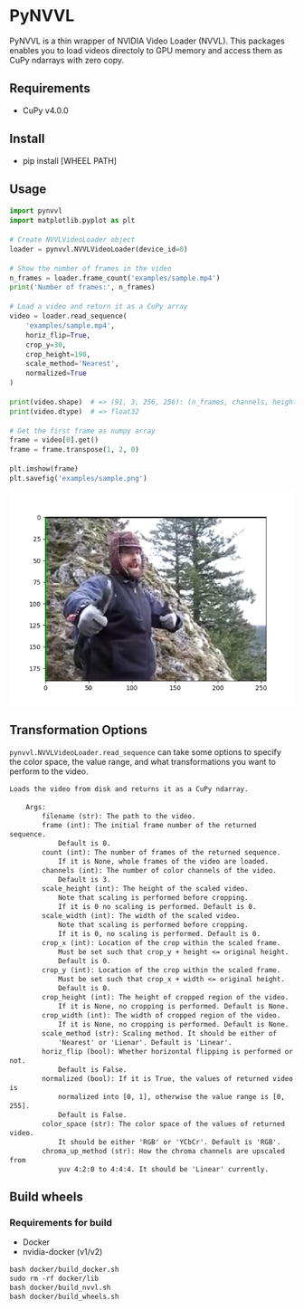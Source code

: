 PyNVVL
======

PyNVVL is a thin wrapper of NVIDIA Video Loader (NVVL). This packages enables you to load videos directoly to GPU memory and access them as CuPy ndarrays with zero copy.

## Requirements

- CuPy v4.0.0


## Install

- pip install [WHEEL PATH]

## Usage

```python
import pynvvl
import matplotlib.pyplot as plt

# Create NVVLVideoLoader object
loader = pynvvl.NVVLVideoLoader(device_id=0)

# Show the number of frames in the video
n_frames = loader.frame_count('examples/sample.mp4')
print('Number of frames:', n_frames)

# Load a video and return it as a CuPy array
video = loader.read_sequence(
    'examples/sample.mp4',
    horiz_flip=True,
    crop_y=30,
    crop_height=190,
    scale_method='Nearest',
    normalized=True
)

print(video.shape)  # => (91, 3, 256, 256): (n_frames, channels, height, width)
print(video.dtype)  # => float32

# Get the first frame as numpy array
frame = video[0].get()
frame = frame.transpose(1, 2, 0)

plt.imshow(frame)
plt.savefig('examples/sample.png')
```

![](examples/sample.png)

## Transformation Options

`pynvvl.NVVLVideoLoader.read_sequence` can take some options to specify the color space, the value range, and what transformations you want to perform to the video.

```
Loads the video from disk and returns it as a CuPy ndarray.

    Args:
        filename (str): The path to the video.
        frame (int): The initial frame number of the returned sequence.
            Default is 0.
        count (int): The number of frames of the returned sequence.
            If it is None, whole frames of the video are loaded.
        channels (int): The number of color channels of the video.
            Default is 3.
        scale_height (int): The height of the scaled video.
            Note that scaling is performed before cropping.
            If it is 0 no scaling is performed. Default is 0.
        scale_width (int): The width of the scaled video.
            Note that scaling is performed before cropping.
            If it is 0, no scaling is performed. Default is 0.
        crop_x (int): Location of the crop within the scaled frame.
            Must be set such that crop_y + height <= original height.
            Default is 0.
        crop_y (int): Location of the crop within the scaled frame.
            Must be set such that crop_x + width <= original height.
            Default is 0.
        crop_height (int): The height of cropped region of the video.
            If it is None, no cropping is performed. Default is None.
        crop_width (int): The width of cropped region of the video.
            If it is None, no cropping is performed. Default is None.
        scale_method (str): Scaling method. It should be either of
            'Nearest' or 'Lienar'. Default is 'Linear'.
        horiz_flip (bool): Whether horizontal flipping is performed or not.
            Default is False.
        normalized (bool): If it is True, the values of returned video is
            normalized into [0, 1], otherwise the value range is [0, 255].
            Default is False.
        color_space (str): The color space of the values of returned video.
            It should be either 'RGB' or 'YCbCr'. Default is 'RGB'.
        chroma_up_method (str): How the chroma channels are upscaled from
            yuv 4:2:0 to 4:4:4. It should be 'Linear' currently.
```

## Build wheels

### Requirements for build

- Docker
- nvidia-docker (v1/v2)

```
bash docker/build_docker.sh
sudo rm -rf docker/lib
bash docker/build_nvvl.sh
bash docker/build_wheels.sh
```
